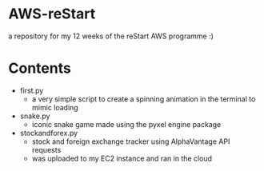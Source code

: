# AWS-reStart
a repository for my 12 weeks of the reStart AWS programme :)

# Contents

- first.py
  - a very simple script to create a spinning animation in the terminal to mimic loading
- snake.py
  - iconic snake game made using the pyxel engine package
- stockandforex.py
  - stock and foreign exchange tracker using AlphaVantage API requests
  - was uploaded to my EC2 instance and ran in the cloud

